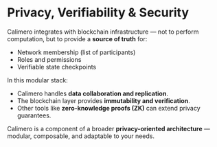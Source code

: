 # Privacy, Verifiability & Security

Calimero integrates with blockchain infrastructure — not to perform computation, but to provide a **source of truth** for:

- Network membership (list of participants)
- Roles and permissions
- Verifiable state checkpoints

In this modular stack:

- Calimero handles **data collaboration and replication**.
- The blockchain layer provides **immutability and verification**.
- Other tools like **zero-knowledge proofs (ZK)** can extend privacy guarantees.

Calimero is a component of a broader **privacy-oriented architecture** — modular, composable, and adaptable to your needs.
